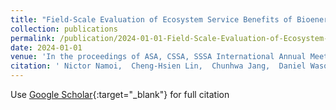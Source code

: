 ```yaml
---
title: "Field-Scale Evaluation of Ecosystem Service Benefits of Bioenergy-Type Switchgrass"
collection: publications
permalink: /publication/2024-01-01-Field-Scale-Evaluation-of-Ecosystem-Service-Benefits-of-Bioenergy-Type-Switchgrass
date: 2024-01-01
venue: 'In the proceedings of ASA, CSSA, SSSA International Annual Meeting'
citation: ' Nictor Namoi,  Cheng-Hsien Lin,  Chunhwa Jang,  Daniel Wasonga,  Colleen Zumpf,  Muhammad Arshad,  Emily Heaton,  DK Lee, &quot;Field-Scale Evaluation of Ecosystem Service Benefits of Bioenergy-Type Switchgrass.&quot; In the proceedings of ASA, CSSA, SSSA International Annual Meeting, 2024.'
---
```

Use [Google Scholar](https://scholar.google.com/scholar?q=Field+Scale+Evaluation+of+Ecosystem+Service+Benefits+of+Bioenergy+Type+Switchgrass){:target="_blank"} for full citation